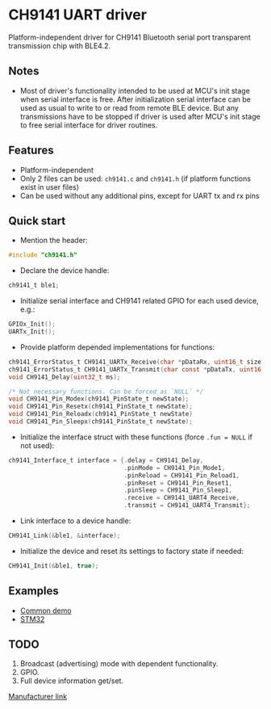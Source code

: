 # CH9141 UART driver
Platform-independent driver for CH9141 Bluetooth serial port transparent transmission chip with BLE4.2.

## Notes
* Most of driver's functionality intended to be used at MCU's init stage when serial interface is free. After initialization serial interface can be used as usual to write to or read from remote BLE device. But any transmissions have to be stopped if driver is used after MCU's init stage to free serial interface for driver routines.

## Features
* Platform-independent
* Only 2 files can be used: `ch9141.c` and `ch9141.h` (if platform functions exist in user files)
* Can be used without any additional pins, except for UART tx and rx pins

## Quick start
* Mention the header:
```C
#include "ch9141.h"
```
* Declare the device handle:
```C
ch9141_t ble1;
```
* Initialize serial interface and CH9141 related GPIO for each used device, e.g.:
```C
GPIOx_Init();
UARTx_Init();
```
* Provide platform depended implementations for functions:
```C
ch9141_ErrorStatus_t CH9141_UARTx_Receive(char *pDataRx, uint16_t size, uint16_t *rxLen);
ch9141_ErrorStatus_t CH9141_UARTx_Transmit(char const *pDataTx, uint16_t size);
void CH9141_Delay(uint32_t ms);

/* Not necessary functions. Can be forced as `NULL` */
void CH9141_Pin_Modex(ch9141_PinState_t newState); 
void CH9141_Pin_Resetx(ch9141_PinState_t newState);
void CH9141_Pin_Reloadx(ch9141_PinState_t newState)
void CH9141_Pin_Sleepx(ch9141_PinState_t newState);
```
* Initialize the interface struct with these functions (force `.fun = NULL` if not used):
```C
ch9141_Interface_t interface = {.delay = CH9141_Delay,
                                .pinMode = CH9141_Pin_Mode1,
                                .pinReload = CH9141_Pin_Reload1,
                                .pinReset = CH9141_Pin_Reset1,
                                .pinSleep = CH9141_Pin_Sleep1,
                                .receive = CH9141_UART4_Receive,
                                .transmit = CH9141_UART4_Transmit};
```
* Link interface to a device handle:
```C
CH9141_Link(&ble1, &interface);
```
* Initialize the device and reset its settings to factory state if needed:
```C
CH9141_Init(&ble1, true);
```

## Examples
* [Common demo](ch9141/demo/ch9141_demo.c)
* [STM32](platform/STM32F405RGT6/Core/Src/main.c)

## TODO
1. Broadcast (advertising) mode with dependent functionality.
2. GPIO.
3. Full device information get/set.

[Manufacturer link](https://www.wch-ic.com/products/CH9141.html)
